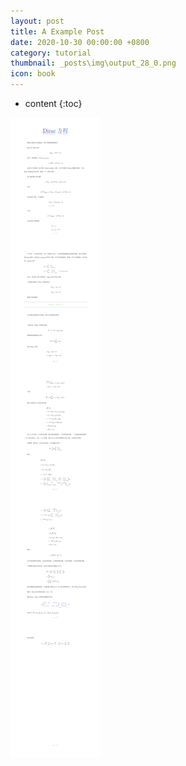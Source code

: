 ```yaml
---
layout: post
title: A Example Post
date: 2020-10-30 00:00:00 +0800
category: tutorial
thumbnail: _posts\img\output_28_0.png
icon: book
---
```


* content
{:toc}


![png](img/Dirac_长图0.png)
















